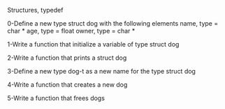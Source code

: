 Structures, typedef

0-Define a new type struct dog with the following elements
name, type = char *
age, type = float
owner, type = char *

1-Write a function that initialize a variable of type struct dog

2-Write a function that prints a struct dog

3-Define a new type dog-t as a new name for the type struct dog

4-Write a function that creates a new dog

5-Write a function that frees dogs
